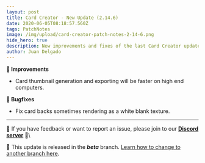 ```yaml
---
layout: post
title: Card Creator - New Update (2.14.6)
date: 2020-06-05T08:18:57.560Z
tags: PatchNotes
image: /img/upload/card-creator-patch-notes-2-14-6.png
hide_hero: true
description: New improvements and fixes of the last Card Creator update!
author: Juan Delgado
---
```

**🔧 Improvements**

* Card thumbnail generation and exporting will be faster on high end computers.

**🐛 Bugfixes**

* Fix card backs sometimes rendering as a white blank texture.

---

📌 If you have feedback or want to report an issue, please join to our **[Discord server](http://discord.gg/pixelatto)** 💬\

📌 This update is released in the ***beta*** branch. [Learn how to change to another branch here](/blog/beta-and-legacy-versions).